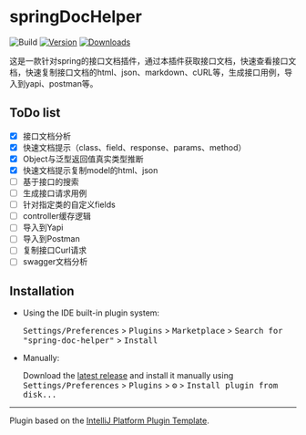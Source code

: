 # springDocHelper

![Build](https://github.com/OptimisticGeek/spring-doc-helper/workflows/Build/badge.svg)
[![Version](https://img.shields.io/jetbrains/plugin/v/spring-doc-helper.svg)](https://plugins.jetbrains.com/plugin/spring-doc-helper)
[![Downloads](https://img.shields.io/jetbrains/plugin/d/spring-doc-helper.svg)](https://plugins.jetbrains.com/plugin/spring-doc-helper)

<!-- Plugin description -->
这是一款针对spring的接口文档插件，通过本插件获取接口文档，快速查看接口文档，快速复制接口文档的html、json、markdown、cURL等，生成接口用例，导入到yapi、postman等。

## ToDo list
- [X] 接口文档分析
- [X] 快速文档提示（class、field、response、params、method）
- [X] Object与泛型返回值真实类型推断
- [X] 快速文档提示复制model的html、json
- [ ] 基于接口的搜索
- [ ] 生成接口请求用例
- [ ] 针对指定类的自定义fields
- [ ] controller缓存逻辑
- [ ] 导入到Yapi
- [ ] 导入到Postman
- [ ] 复制接口Curl请求
- [ ] swagger文档分析
<!-- Plugin description end -->

## Installation

- Using the IDE built-in plugin system:
  
  <kbd>Settings/Preferences</kbd> > <kbd>Plugins</kbd> > <kbd>Marketplace</kbd> > <kbd>Search for "spring-doc-helper"</kbd> >
  <kbd>Install</kbd>
  
- Manually:

  Download the [latest release](https://github.com/OptimisticGeek/spring-doc-helper/releases/latest) and install it manually using
  <kbd>Settings/Preferences</kbd> > <kbd>Plugins</kbd> > <kbd>⚙️</kbd> > <kbd>Install plugin from disk...</kbd>
---
Plugin based on the [IntelliJ Platform Plugin Template][template].

[template]: https://github.com/JetBrains/intellij-platform-plugin-template
[docs:plugin-description]: https://plugins.jetbrains.com/docs/intellij/plugin-user-experience.html#plugin-description-and-presentation
